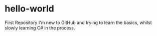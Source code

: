# hello-world
First Repository
I'm new to GitHub and trying to learn the basics, whilst slowly learning C# in the process.
